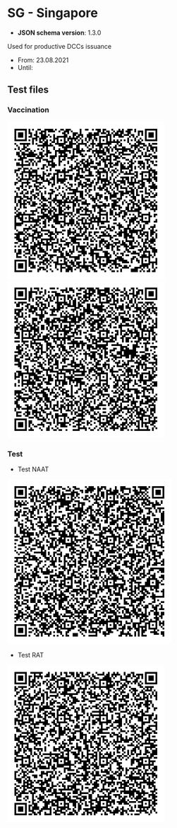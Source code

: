 # SG - Singapore

* **JSON schema version**: 1.3.0

Used for productive DCCs issuance
* From: 23.08.2021
* Until:

## Test files

### Vaccination

![VAC](VAC.png)
![VAC_BOOSTER](VAC_BOOSTER.png)

### Test

* Test NAAT

![TEST_NAAT](TEST_NAAT.png)

* Test RAT

![TEST_RAT](TEST_RAT.png)
